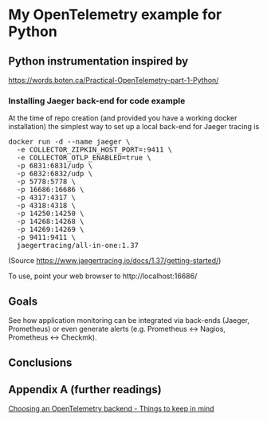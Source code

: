 # My OpenTelemetry example for Python

## Python instrumentation inspired by
https://words.boten.ca/Practical-OpenTelemetry-part-1-Python/

### Installing Jaeger back-end for code example
At the time of repo creation (and provided you have a working docker installation)
the simplest way to set up a local back-end for Jaeger tracing is

<pre>
docker run -d --name jaeger \
  -e COLLECTOR_ZIPKIN_HOST_PORT=:9411 \
  -e COLLECTOR_OTLP_ENABLED=true \
  -p 6831:6831/udp \
  -p 6832:6832/udp \
  -p 5778:5778 \
  -p 16686:16686 \
  -p 4317:4317 \
  -p 4318:4318 \
  -p 14250:14250 \
  -p 14268:14268 \
  -p 14269:14269 \
  -p 9411:9411 \
  jaegertracing/all-in-one:1.37
</pre>

(Source https://www.jaegertracing.io/docs/1.37/getting-started/)

To use, point your web browser to http://localhost:16686/

## Goals
See how application monitoring can be integrated via back-ends (Jaeger, Prometheus)
or even generate alerts (e.g. Prometheus <-> Nagios, Prometheus <-> Checkmk).

## Conclusions

## Appendix A (further readings)
[Choosing an OpenTelemetry backend - Things to keep in mind](https://signoz.io/blog/opentelemetry-backend/ "SigNoz")
